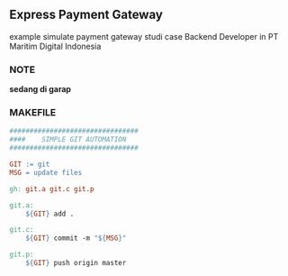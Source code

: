 ## Express Payment Gateway

example simulate payment gateway studi case Backend Developer in PT Maritim Digital Indonesia

### NOTE

**sedang di garap**

### MAKEFILE

```makefile
################################
####	SIMPLE GIT AUTOMATION
################################

GIT := git
MSG = update files

gh: git.a git.c git.p

git.a:
	${GIT} add .

git.c:
	${GIT} commit -m "${MSG}"

git.p:
	${GIT} push origin master
```
